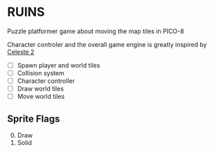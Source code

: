 # RUINS

Puzzle platformer game about moving the map tiles in PICO-8

Character controler and the overall game engine is greatly inspired by [Celeste 2](https://github.com/ExOK/Celeste2/)

- [ ] Spawn player and world tiles
- [ ] Collision system
- [ ] Character controller
- [ ] Draw world tiles
- [ ] Move world tiles

## Sprite Flags
  
  0. Draw
  1. Solid
